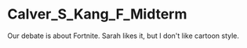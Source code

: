 # Calver_S_Kang_F_Midterm
Our debate is about Fortnite. Sarah likes it, but I don't like cartoon style.
